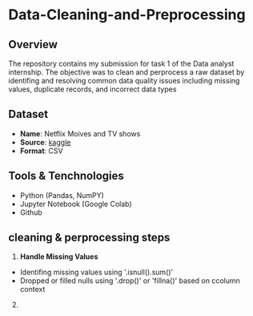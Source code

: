 # Data-Cleaning-and-Preprocessing

## Overview
The repository contains my submission for task 1 of the Data analyst internship. The objective was to clean and perprocess a raw dataset by identifing and resolving common data quality issues including missing values, duplicate records, and incorrect data types 

## Dataset 
- **Name**: Netflix Moives and TV shows
- **Source**: [kaggle](https://www.kaggle.com/datasets/shivamb/netflix-shows)
- **Format**: CSV

## Tools & Tenchnologies
- Python (Pandas, NumPY)
- Jupyter Notebook (Google Colab)
- Github

## cleaning & perprocessing steps
1. **Handle Missing Values**
 - Identifing missing values using '.isnull().sum()'
 - Dropped or filled nulls using '.drop()' or 'fillna()' based on ccolumn context
 
2. 
